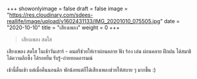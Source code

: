 +++
showonlyimage = false
draft = false
image = "https://res.cloudinary.com/sdees-reallife/image/upload/v1602431133/IMG_20201010_075505.jpg"
date = "2020-10-10"
title = "เสียงเพลง"
weight = 0
+++
> เสียงเพลง สดใส

เสียงเพลง สดใส ในเช้าวันเสาร์ - ดนตรีช่วยให้เราผ่อนคลาย ฟัง ร้อง เล่น ผ่อนคลาย ฝึกฝน ได้สมาธิ ได้ความลึกซึ้ง ได้รอยยิ้ม รับรู้-ถ่ายทอดอารมณ์

เช้านี้ตื่นเช้า แต่เมื่อคืนนอนดึก พักน้อยแต่ก็ได้เสียงเพลงช่วยให้สบาย ๆ มากขึ้น :)

